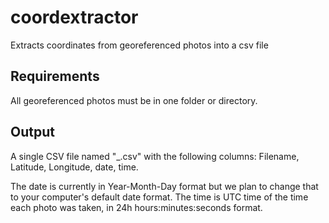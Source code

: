 # coordextractor
Extracts coordinates from georeferenced photos into a csv file

## Requirements
All georeferenced photos must be in one folder or directory.

## Output
A single CSV file named "<year><month><day>_<hour><minute><seconds>.csv" with the following columns: Filename, Latitude, Longitude, date, time.

The date is currently in Year-Month-Day format but we plan to change that to your computer's default date format. The time is UTC time of the time each photo was taken, in 24h hours:minutes:seconds format.
